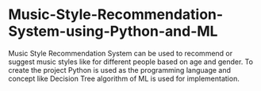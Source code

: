 # Music-Style-Recommendation-System-using-Python-and-ML
Music Style Recommendation System can be used to recommend or suggest music styles like for different people based on age and gender. To create the project Python is used as the programming language and concept like Decision Tree algorithm of ML is used for implementation.

